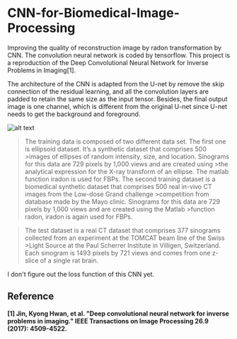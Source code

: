 # CNN-for-Biomedical-Image-Processing
Improving the quality of reconstruction image by radon transformation by CNN. The convolution neural network is coded by tensorflow. This project is a reproduction of the Deep Convolutional Neural Network for Inverse Problems in Imaging[1].

 

The architecture of the CNN is adapted from the U-net by remove the skip connection of the residual learning, and all the convolution layers are padded to retain the same size as the input tensor. Besides, the final output image is one channel, which is different from the original U-net since U-net needs to get the background and foreground.

![alt text](https://github.com/shawnye1994/CNN-for-Radon-Transformation/blob/master/CNN%20architecture.jpg)

>The training data is composed of two different data set. The first one is ellipsoid dataset. It’s a synthetic dataset that comprises 500 >images of ellipses of random intensity, size, and location. Sinograms for this data are 729 pixels by 1,000 views and are created using >the analytical expression for the X-ray transform of an ellipse. The matlab function iradon is used for FBPs.
>The second training dataset is a biomedical synthetic dataset that comprises 500 real in-vivo CT images from the Low-dose Grand challenge >competition from database made by the Mayo clinic. Sinograms for this data are 729 pixels by 1,000 views and are created using the Matlab >function radon, iradon is again used for FBPs.

>The test dataset is a real CT dataset that comprises 377 sinograms collected from an experiment at the TOMCAT beam line of the Swiss >Light Source at the Paul Scherrer Institute in Villigen, Switzerland.
>Each sinogram is 1493 pixels by 721 views and comes from one z-slice of a single rat brain.

I don't figure out the loss function of this CNN yet.
## Reference

**[1] Jin, Kyong Hwan, et al. "Deep convolutional neural network for inverse problems in imaging." IEEE Transactions on Image Processing 26.9 (2017): 4509-4522.**


